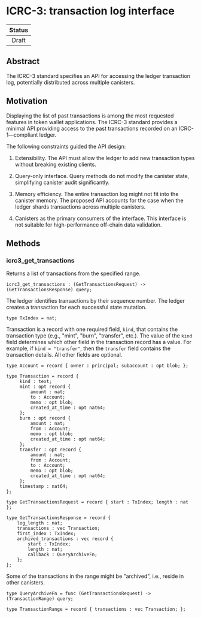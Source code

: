 # ICRC-3: transaction log interface

| Status |
|:------:|
| Draft  |

## Abstract

The ICRC-3 standard specifies an API for accessing the ledger transaction log, potentially distributed across multiple canisters.

## Motivation

Displaying the list of past transactions is among the most requested features in token wallet applications.
The ICRC-3 standard provides a minimal API providing access to the past transactions recorded on an ICRC-1—compliant ledger.

The following constraints guided the API design:

  1. Extensibility.
     The API must allow the ledger to add new transaction types without breaking existing clients.

  1. Query-only interface.
     Query methods do not modify the canister state, simplifying canister audit significantly.

  1. Memory efficiency.
     The entire transaction log might not fit into the canister memory.
     The proposed API accounts for the case when the ledger shards transactions across multiple canisters.

  1. Canisters as the primary consumers of the interface.
     This interface is not suitable for high-performance off-chain data validation.

## Methods

### icrc3_get_transactions

Returns a list of transactions from the specified range.

```candid "Methods" +=
icrc3_get_transactions : (GetTransactionsRequest) -> (GetTransactionsResponse) query;
```

The ledger identifies transactions by their sequence number.
The ledger creates a transaction for each successful state mutation.

```candid "Type definitions" +=
type TxIndex = nat;
```

Transaction is a record with one required field, `kind`, that contains the transaction type (e.g., "mint", "burn", "transfer", etc.).
The value of the `kind` field determines which other field in the transaction record has a value.
For example, if `kind = "transfer"`, then the `transfer` field contains the transaction details.
All other fields are optional.

```candid "Type definitions" +=
type Account = record { owner : principal; subaccount : opt blob; };

type Transaction = record {
     kind : text;
     mint : opt record {
         amount : nat;
         to : Account;
         memo : opt blob;
         created_at_time : opt nat64;
     };
     burn : opt record {
         amount : nat;
         from : Account;
         memo : opt blob;
         created_at_time : opt nat64;
     };
     transfer : opt record {
         amount : nat;
         from : Account;
         to : Account;
         memo : opt blob;
         created_at_time : opt nat64;
     };
     timestamp : nat64;
};
```

```candid "Type definitions" +=
type GetTransactionsRequest = record { start : TxIndex; length : nat };

type GetTransactionsResponse = record {
    log_length : nat;
    transactions : vec Transaction;
    first_index : TxIndex;
    archived_transactions : vec record {
        start : TxIndex;
        length : nat;
        callback : QueryArchiveFn;
    };
};
```

Some of the transactions in the range might be "archived", i.e., reside in other canisters.

```candid "Type definitions" +=
type QueryArchiveFn = func (GetTransactionsRequest) -> (TransactionRange) query;

type TransactionRange = record { transactions : vec Transaction; };
```


<!--
```candid ICRC-3.did +=
<<<Type definitions>>>

service : {
  <<<Methods>>>
}
```
-->